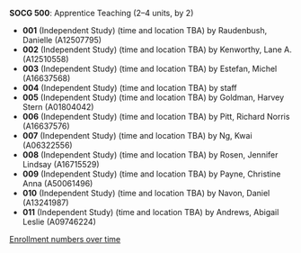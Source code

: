 **SOCG 500**: Apprentice Teaching (2–4 units, by 2)

- **001** (Independent Study) (time and location TBA) by Raudenbush, Danielle (A12507795)
- **002** (Independent Study) (time and location TBA) by Kenworthy, Lane A. (A12510558)
- **003** (Independent Study) (time and location TBA) by Estefan, Michel (A16637568)
- **004** (Independent Study) (time and location TBA) by staff
- **005** (Independent Study) (time and location TBA) by Goldman, Harvey Stern (A01804042)
- **006** (Independent Study) (time and location TBA) by Pitt, Richard Norris (A16637576)
- **007** (Independent Study) (time and location TBA) by Ng, Kwai (A06322556)
- **008** (Independent Study) (time and location TBA) by Rosen, Jennifer Lindsay (A16715529)
- **009** (Independent Study) (time and location TBA) by Payne, Christine Anna (A50061496)
- **010** (Independent Study) (time and location TBA) by Navon, Daniel (A13241987)
- **011** (Independent Study) (time and location TBA) by Andrews, Abigail Leslie (A09746224)

[Enrollment numbers over time](./SOCG500.tsv)
